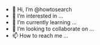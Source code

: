 - 👋 Hi, I’m @howtosearch
- 👀 I’m interested in ...
- 🌱 I’m currently learning ...
- 💞️ I’m looking to collaborate on ...
- 📫 How to reach me ...

<!---
howtosearch/howtosearch is a ✨ special ✨ repository because its `README.md` (this file) appears on your GitHub profile.
You can click the Preview link to take a look at your changes.
--->
